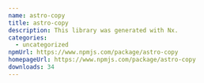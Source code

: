 ```yaml
---
name: astro-copy
title: astro-copy
description: This library was generated with Nx.
categories:
  - uncategorized
npmUrl: https://www.npmjs.com/package/astro-copy
homepageUrl: https://www.npmjs.com/package/astro-copy
downloads: 34
---
```

